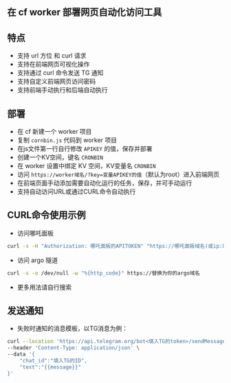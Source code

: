 ## 在 cf worker 部署网页自动化访问工具

## 特点
- 支持 url 方位 和 curl 请求
- 支持在前端网页可视化操作
- 支持通过 curl 命令发送 TG 通知
- 支持自定义前端网页访问密码
- 支持前端手动执行和后端自动执行

## 部署
- 在 cf 新建一个 worker 项目
- 复制 `cornbin.js` 代码到 worker 项目
- 在js文件第一行自行修改 `APIKEY` 的值，保存并部署
- 创建一个KV空间，键名 `CRONBIN`
- 在 worker 设置中绑定 KV 空间，KV变量名 `CRONBIN`
- 访问 `https://worker域名/?key=变量APIKEY的值`（默认为root）进入前端网页
- 在前端页面手动添加需要自动化运行的任务，保存，并可手动运行
- 支持自动访问URL或通过CURL命令自动执行

## CURL命令使用示例
- 访问哪吒面板
```bash
curl -s -H "Authorization: 哪吒面板的APITOKEN" "https://哪吒面板域名(或ip:端口)/api/v1/server/list"
```

- 访问 argo 隧道
```bash
curl -s -o /dev/null -w "%{http_code}" https://替换为你的argo域名
```

- 更多用法请自行搜索

## 发送通知
- 失败时通知的消息模板，以TG消息为例：
```bash
curl --location 'https://api.telegram.org/bot<填入TG的token>/sendMessage' \
--header 'Content-Type: application/json' \
--data '{
    "chat_id":"填入TG的ID",
    "text":"{{message}}"
}'
```
